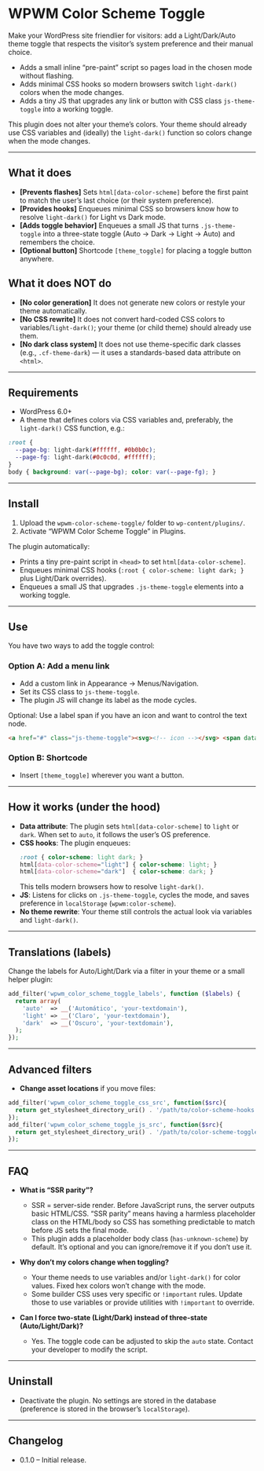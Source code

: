 # WPWM Color Scheme Toggle

Make your WordPress site friendlier for visitors: add a Light/Dark/Auto theme toggle that respects the visitor’s system preference and their manual choice.

- Adds a small inline “pre-paint” script so pages load in the chosen mode without flashing.
- Adds minimal CSS hooks so modern browsers switch `light-dark()` colors when the mode changes.
- Adds a tiny JS that upgrades any link or button with CSS class `js-theme-toggle` into a working toggle.

This plugin does not alter your theme’s colors. Your theme should already use CSS variables and (ideally) the `light-dark()` function so colors change when the mode changes.

---

## What it does
- **[Prevents flashes]** Sets `html[data-color-scheme]` before the first paint to match the user’s last choice (or their system preference).
- **[Provides hooks]** Enqueues minimal CSS so browsers know how to resolve `light-dark()` for Light vs Dark mode.
- **[Adds toggle behavior]** Enqueues a small JS that turns `.js-theme-toggle` into a three-state toggle (Auto → Dark → Light → Auto) and remembers the choice.
- **[Optional button]** Shortcode `[theme_toggle]` for placing a toggle button anywhere.

## What it does NOT do
- **[No color generation]** It does not generate new colors or restyle your theme automatically.
- **[No CSS rewrite]** It does not convert hard-coded CSS colors to variables/`light-dark()`; your theme (or child theme) should already use them.
- **[No dark class system]** It does not use theme-specific dark classes (e.g., `.cf-theme-dark`) — it uses a standards-based data attribute on `<html>`.

---

## Requirements
- WordPress 6.0+
- A theme that defines colors via CSS variables and, preferably, the `light-dark()` CSS function, e.g.:

```css
:root {
  --page-bg: light-dark(#ffffff, #0b0b0c);
  --page-fg: light-dark(#0c0c0d, #ffffff);
}
body { background: var(--page-bg); color: var(--page-fg); }
```

---

## Install
1. Upload the `wpwm-color-scheme-toggle/` folder to `wp-content/plugins/`.
2. Activate “WPWM Color Scheme Toggle” in Plugins.

The plugin automatically:
- Prints a tiny pre-paint script in `<head>` to set `html[data-color-scheme]`.
- Enqueues minimal CSS hooks (`:root { color-scheme: light dark; }` plus Light/Dark overrides).
- Enqueues a small JS that upgrades `.js-theme-toggle` elements into a working toggle.

---

## Use
You have two ways to add the toggle control:

### Option A: Add a menu link
- Add a custom link in Appearance → Menus/Navigation.
- Set its CSS class to `js-theme-toggle`.
- The plugin JS will change its label as the mode cycles.

Optional: Use a label span if you have an icon and want to control the text node.
```html
<a href="#" class="js-theme-toggle"><svg><!-- icon --></svg> <span data-label>Auto</span></a>
```

### Option B: Shortcode
- Insert `[theme_toggle]` wherever you want a button.

---

## How it works (under the hood)
- **Data attribute**: The plugin sets `html[data-color-scheme]` to `light` or `dark`. When set to `auto`, it follows the user’s OS preference.
- **CSS hooks**: The plugin enqueues:
  ```css
  :root { color-scheme: light dark; }
  html[data-color-scheme="light"] { color-scheme: light; }
  html[data-color-scheme="dark"]  { color-scheme: dark; }
  ```
  This tells modern browsers how to resolve `light-dark()`.
- **JS**: Listens for clicks on `.js-theme-toggle`, cycles the mode, and saves preference in `localStorage` (`wpwm:color-scheme`).
- **No theme rewrite**: Your theme still controls the actual look via variables and `light-dark()`.

---

## Translations (labels)
Change the labels for Auto/Light/Dark via a filter in your theme or a small helper plugin:
```php
add_filter('wpwm_color_scheme_toggle_labels', function ($labels) {
  return array(
    'auto'  => __('Automático', 'your-textdomain'),
    'light' => __('Claro', 'your-textdomain'),
    'dark'  => __('Oscuro', 'your-textdomain'),
  );
});
```

---

## Advanced filters
- **Change asset locations** if you move files:
```php
add_filter('wpwm_color_scheme_toggle_css_src', function($src){
  return get_stylesheet_directory_uri() . '/path/to/color-scheme-hooks.css';
});
add_filter('wpwm_color_scheme_toggle_js_src', function($src){
  return get_stylesheet_directory_uri() . '/path/to/color-scheme-toggle.js';
});
```

---

## FAQ
- **What is “SSR parity”?**
  - SSR = server-side render. Before JavaScript runs, the server outputs basic HTML/CSS. “SSR parity” means having a harmless placeholder class on the HTML/body so CSS has something predictable to match before JS sets the final mode.
  - This plugin adds a placeholder body class (`has-unknown-scheme`) by default. It’s optional and you can ignore/remove it if you don’t use it.

- **Why don’t my colors change when toggling?**
  - Your theme needs to use variables and/or `light-dark()` for color values. Fixed hex colors won’t change with the mode.
  - Some builder CSS uses very specific or `!important` rules. Update those to use variables or provide utilities with `!important` to override.

- **Can I force two-state (Light/Dark) instead of three-state (Auto/Light/Dark)?**
  - Yes. The toggle code can be adjusted to skip the `auto` state. Contact your developer to modify the script.

---

## Uninstall
- Deactivate the plugin. No settings are stored in the database (preference is stored in the browser’s `localStorage`).

---

## Changelog
- 0.1.0 – Initial release.
